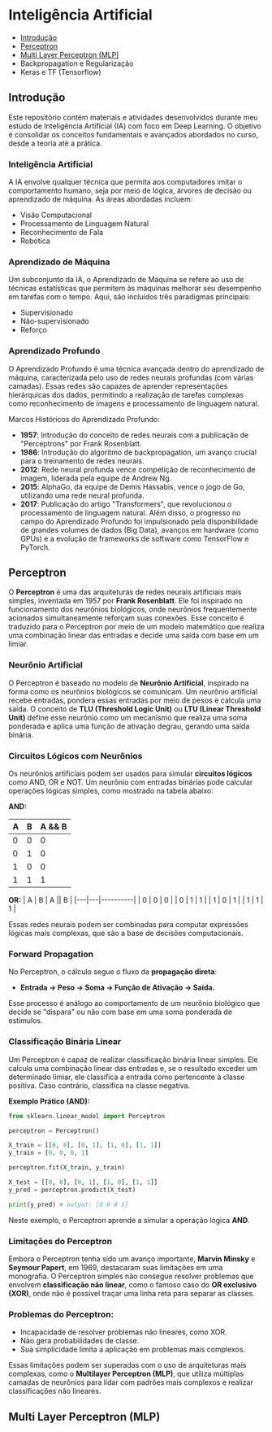 # Inteligência Artificial

- [Introdução](#introdução)
- [Perceptron](#perceptron)
- [Multi Layer Perceptron (MLP)](#multi-layer-perceptron-mlp)
- Backpropagation e Regularização
- Keras e TF (Tensorflow)

## Introdução

Este repositório contém materiais e atividades desenvolvidos durante meu estudo de Inteligência Artificial (IA) com foco em Deep Learning. O objetivo é consolidar os conceitos fundamentais e avançados abordados no curso, desde a teoria até a prática.

### Inteligência Artificial
A IA envolve qualquer técnica que permita aos computadores imitar o comportamento humano, seja por meio de lógica, árvores de decisão ou aprendizado de máquina. As áreas abordadas incluem:

- Visão Computacional
- Processamento de Linguagem Natural
- Reconhecimento de Fala
- Robótica

### Aprendizado de Máquina
Um subconjunto da IA, o Aprendizado de Máquina se refere ao uso de técnicas estatísticas que permitem às máquinas melhorar seu desempenho em tarefas com o tempo. Aqui, são incluídos três paradigmas principais:

- Supervisionado
- Não-supervisionado
- Reforço

### Aprendizado Profundo
O Aprendizado Profundo é uma técnica avançada dentro do aprendizado de máquina, caracterizada pelo uso de redes neurais profundas (com várias camadas). Essas redes são capazes de aprender representações hierárquicas dos dados, permitindo a realização de tarefas complexas como reconhecimento de imagens e processamento de linguagem natural.

Marcos Históricos do Aprendizado Profundo:
- **1957**: Introdução do conceito de redes neurais com a publicação de "Perceptrons" por Frank Rosenblatt.
- **1986**: Introdução do algoritmo de backpropagation, um avanço crucial para o treinamento de redes neurais.
- **2012**: Rede neural profunda vence competição de reconhecimento de imagem, liderada pela equipe de Andrew Ng.
- **2015**: AlphaGo, da equipe de Demis Hassabis, vence o jogo de Go, utilizando uma rede neural profunda.
- **2017**: Publicação do artigo "Transformers", que revolucionou o processamento de linguagem natural.
Além disso, o progresso no campo do Aprendizado Profundo foi impulsionado pela disponibilidade de grandes volumes de dados (Big Data), avanços em hardware (como GPUs) e a evolução de frameworks de software como TensorFlow e PyTorch.

## Perceptron

O **Perceptron** é uma das arquiteturas de redes neurais artificiais mais simples, inventada em 1957 por **Frank Rosenblatt**. Ele foi inspirado no funcionamento dos neurônios biológicos, onde neurônios frequentemente acionados simultaneamente reforçam suas conexões. Esse conceito é traduzido para o Perceptron por meio de um modelo matemático que realiza uma combinação linear das entradas e decide uma saída com base em um limiar.

### Neurônio Artificial

O Perceptron é baseado no modelo de **Neurônio Artificial**, inspirado na forma como os neurônios biológicos se comunicam. Um neurônio artificial recebe entradas, pondera essas entradas por meio de pesos e calcula uma saída. O conceito de **TLU (Threshold Logic Unit)** ou **LTU (Linear Threshold Unit)** define esse neurônio como um mecanismo que realiza uma soma ponderada e aplica uma função de ativação degrau, gerando uma saída binária.

### Circuitos Lógicos com Neurônios
Os neurônios artificiais podem ser usados para simular **circuitos lógicos** como AND, OR e NOT. Um neurônio com entradas binárias pode calcular operações lógicas simples, como mostrado na tabela abaixo:

**AND:**

| A | B | A && B |
|---|---|--------|
| 0 | 0 |   0    |
| 0 | 1 |   0    |
| 1 | 0 |   0    |
| 1 | 1 |   1    |

**OR:**
| A | B | A \|\| B |
|---|---|----------|
| 0 | 0 |   0      |
| 0 | 1 |   1      |
| 1 | 0 |   1      |
| 1 | 1 |   1      |

Essas redes neurais podem ser combinadas para computar expressões lógicas mais complexas, que são a base de decisões computacionais.

### Forward Propagation
No Perceptron, o cálculo segue o fluxo da **propagação direta**:

- **Entrada → Peso → Soma → Função de Ativação → Saída.**

Esse processo é análogo ao comportamento de um neurônio biológico que decide se "dispara" ou não com base em uma soma ponderada de estímulos.

### Classificação Binária Linear
Um Perceptron é capaz de realizar classificação binária linear simples. Ele calcula uma combinação linear das entradas e, se o resultado exceder um determinado limiar, ele classifica a entrada como pertencente à classe positiva. Caso contrário, classifica na classe negativa.

**Exemplo Prático (AND):**

~~~python
from sklearn.linear_model import Perceptron

perceptron = Perceptron()

X_train = [[0, 0], [0, 1], [1, 0], [1, 1]]
y_train = [0, 0, 0, 1]

perceptron.fit(X_train, y_train)

X_test = [[0, 0], [0, 1], [1, 0], [1, 1]]
y_pred = perceptron.predict(X_test)

print(y_pred) # output: [0 0 0 1]
~~~

Neste exemplo, o Perceptron aprende a simular a operação lógica **AND**.

### Limitações do Perceptron
Embora o Perceptron tenha sido um avanço importante, **Marvin Minsky** e **Seymour Papert**, em 1969, destacaram suas limitações em uma monografia. O Perceptron simples não consegue resolver problemas que envolvem **classificação não linear**, como o famoso caso do **OR exclusivo (XOR)**, onde não é possível traçar uma linha reta para separar as classes.

### Problemas do Perceptron:
- Incapacidade de resolver problemas não lineares, como XOR.
- Não gera probabilidades de classe.
- Sua simplicidade limita a aplicação em problemas mais complexos.

Essas limitações podem ser superadas com o uso de arquiteturas mais complexas, como o **Multilayer Perceptron (MLP)**, que utiliza múltiplas camadas de neurônios para lidar com padrões mais complexos e realizar classificações não lineares.

## Multi Layer Perceptron (MLP)